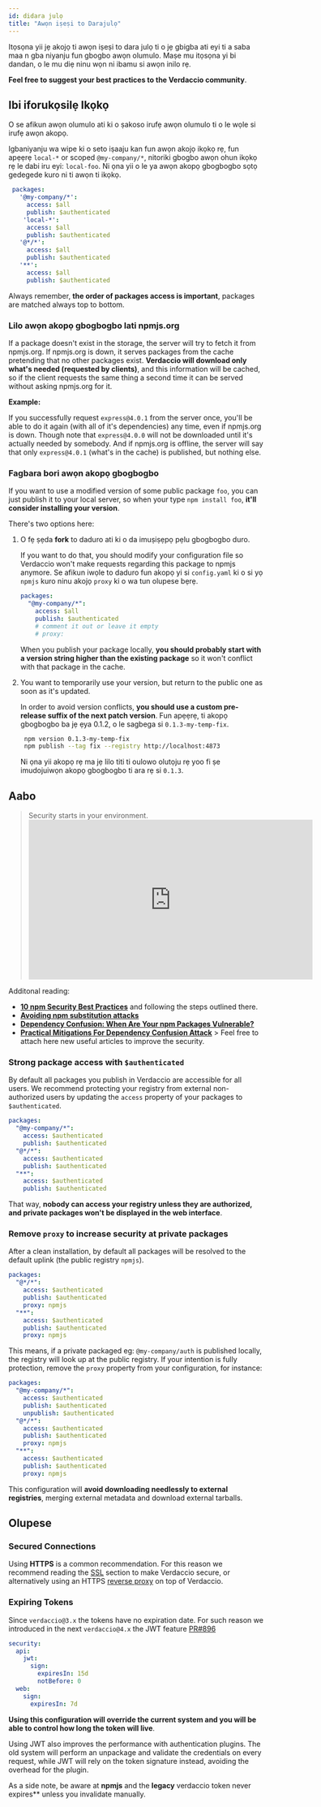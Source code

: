 ```yaml
---
id: didara julọ
title: "Awọn iṣeṣi to Darajulọ"
---
```


Itọsọna yii jẹ akojọ ti awọn iṣeṣi to dara julọ ti o jẹ gbigba ati eyi ti a saba maa n gba niyanju fun gbogbo awọn olumulo. Maṣe mu itọsọna yi bi dandan, o le mu diẹ ninu wọn ni ibamu si awọn inilo rẹ.

**Feel free to suggest your best practices to the Verdaccio community**.

## Ibi iforukọsilẹ Ikọkọ

O se afikun awọn olumulo ati ki o ṣakoso irufẹ awọn olumulo ti o le wọle si irufẹ awọn akopọ.

Igbaniyanju wa wipe ki o seto iṣaaju kan fun awọn akojọ ikọkọ rẹ, fun apẹẹrẹ `local-*` or scoped `@my-company/*`, nitoriki gbogbo awọn ohun ikọkọ rẹ le dabi iru eyi: `local-foo`. Ni ọna yii o le ya awọn akopọ gbogbogbo sọtọ gedegede kuro ni ti awọn ti ikọkọ.

```yaml
 packages:
   '@my-company/*':
     access: $all
     publish: $authenticated
    'local-*':
     access: $all
     publish: $authenticated
   '@*/*':
     access: $all
     publish: $authenticated
   '**':
     access: $all
     publish: $authenticated
```

Always remember, **the order of packages access is important**, packages are matched always top to bottom.

### Lilo awọn akopọ gbogbogbo lati npmjs.org

If a package doesn't exist in the storage, the server will try to fetch it from npmjs.org. If npmjs.org is down, it serves packages from the cache pretending that no other packages exist. **Verdaccio will download only what's needed (requested by clients)**, and this information will be cached, so if the client requests the same thing a second time it can be served without asking npmjs.org for it.

**Example:**

If you successfully request `express@4.0.1` from the server once, you'll be able to do it again (with all of it's dependencies) any time, even if npmjs.org is down. Though note that `express@4.0.0` will not be downloaded until it's actually needed by somebody. And if npmjs.org is offline, the server will say that only `express@4.0.1` (what's in the cache) is published, but nothing else.

### Fagbara bori awọn akopọ gbogbogbo

If you want to use a modified version of some public package `foo`, you can just publish it to your local server, so when your type `npm install foo`, **it'll consider installing your version**.

There's two options here:

1. O fẹ ṣẹda **fork** to daduro ati ki o da imuṣiṣẹpọ pẹlu gbogbogbo duro.

   If you want to do that, you should modify your configuration file so Verdaccio won't make requests regarding this package to npmjs anymore. Se afikun iwọle to daduro fun akopọ yi si `config.yaml` ki o si yọ `npmjs` kuro ninu akojọ `proxy` ki o wa tun olupese bẹrẹ.

   ```yaml
   packages:
     "@my-company/*":
       access: $all
       publish: $authenticated
       # comment it out or leave it empty
       # proxy:
   ```

   When you publish your package locally, **you should probably start with a version string higher than the existing package** so it won't conflict with that package in the cache.

2. You want to temporarily use your version, but return to the public one as soon as it's updated.

   In order to avoid version conflicts, **you should use a custom pre-release suffix of the next patch version**. Fun apẹẹrẹ, ti akopọ gbogbogbo ba jẹ ẹya 0.1.2, o le sagbega si `0.1.3-my-temp-fix`.

   ```bash
    npm version 0.1.3-my-temp-fix
    npm publish --tag fix --registry http://localhost:4873
   ```

   Ni ọna yii akopọ rẹ ma jẹ lilo titi ti oulowo olutọju rẹ yoo fi ṣe imudojuiwọn akopọ gbogbogbo ti ara rẹ si `0.1.3`.

## Aabo

> Security starts in your environment. <iframe width="560" height="315" src="https://www.youtube.com/embed/qTRADSp3Hpo?enablejsapi=1" frameborder="0" allow="accelerometer; autoplay; encrypted-media; gyroscope; picture-in-picture" allowfullscreen mark="crwd-mark"></iframe>

Additonal reading:

- **[10 npm Security Best Practices](https://snyk.io/blog/ten-npm-security-best-practices/)** and following the steps outlined there.
- **[Avoiding npm substitution attacks](https://github.blog/2021-02-12-avoiding-npm-substitution-attacks/)**
- **[Dependency Confusion: When Are Your npm Packages Vulnerable?](https://blog.includesecurity.com/2021/02/dependency-confusion-when-are-your-npm-packages-vulnerable/)**
- **[Practical Mitigations For Dependency Confusion Attack](https://www.kernelcrypt.com/posts/depedency-confusion-explained/)** > Feel free to attach here new useful articles to improve the security.

### Strong package access with `$authenticated`

By default all packages you publish in Verdaccio are accessible for all users. We recommend protecting your registry from external non-authorized users by updating the `access` property of your packages to `$authenticated`.

```yaml
packages:
  "@my-company/*":
    access: $authenticated
    publish: $authenticated
  "@*/*":
    access: $authenticated
    publish: $authenticated
  "**":
    access: $authenticated
    publish: $authenticated
```

That way, **nobody can access your registry unless they are authorized, and private packages won't be displayed in the web interface**.

### Remove `proxy` to increase security at private packages

After a clean installation, by default all packages will be resolved to the default uplink (the public registry `npmjs`).

```yaml
packages:
  "@*/*":
    access: $authenticated
    publish: $authenticated
    proxy: npmjs
  "**":
    access: $authenticated
    publish: $authenticated
    proxy: npmjs
```

This means, if a private packaged eg: `@my-company/auth` is published locally, the registry will look up at the public registry. If your intention is fully protection, remove the `proxy` property from your configuration, for instance:

```yaml
packages:
  "@my-company/*":
    access: $authenticated
    publish: $authenticated
    unpublish: $authenticated
  "@*/*":
    access: $authenticated
    publish: $authenticated
    proxy: npmjs
  "**":
    access: $authenticated
    publish: $authenticated
    proxy: npmjs
```

This configuration will **avoid downloading needlessly to external registries**, merging external metadata and download external tarballs.

## Olupese

### Secured Connections

Using **HTTPS** is a common recommendation. For this reason we recommend reading the [SSL](ssl.md) section to make Verdaccio secure, or alternatively using an HTTPS [reverse proxy](reverse-proxy.md) on top of Verdaccio.

### Expiring Tokens

Since `verdaccio@3.x` the tokens have no expiration date. For such reason we introduced in the next `verdaccio@4.x` the JWT feature [PR#896](https://github.com/verdaccio/verdaccio/pull/896)

```yaml
security:
  api:
    jwt:
      sign:
        expiresIn: 15d
        notBefore: 0
  web:
    sign:
      expiresIn: 7d
```

**Using this configuration will override the current system and you will be able to control how long the token will live**.

Using JWT also improves the performance with authentication plugins. The old system will perform an unpackage and validate the credentials on every request, while JWT will rely on the token signature instead, avoiding the overhead for the plugin.

As a side note, be aware at **npmjs** and the **legacy** verdaccio token never expires** unless you invalidate manually.
